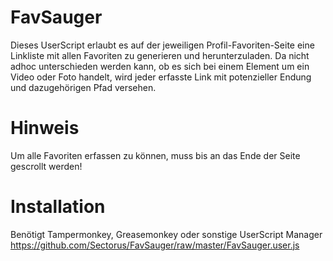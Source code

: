 # FavSauger

Dieses UserScript erlaubt es auf der jeweiligen Profil-Favoriten-Seite eine Linkliste mit allen Favoriten zu generieren und herunterzuladen. Da nicht adhoc unterschieden werden kann, ob es sich bei einem Element um ein Video oder Foto handelt, wird jeder erfasste Link mit potenzieller Endung und dazugehörigen Pfad versehen.

# Hinweis

Um alle Favoriten erfassen zu können, muss bis an das Ende der Seite gescrollt werden!

# Installation 

Benötigt Tampermonkey, Greasemonkey oder sonstige UserScript Manager
https://github.com/Sectorus/FavSauger/raw/master/FavSauger.user.js
